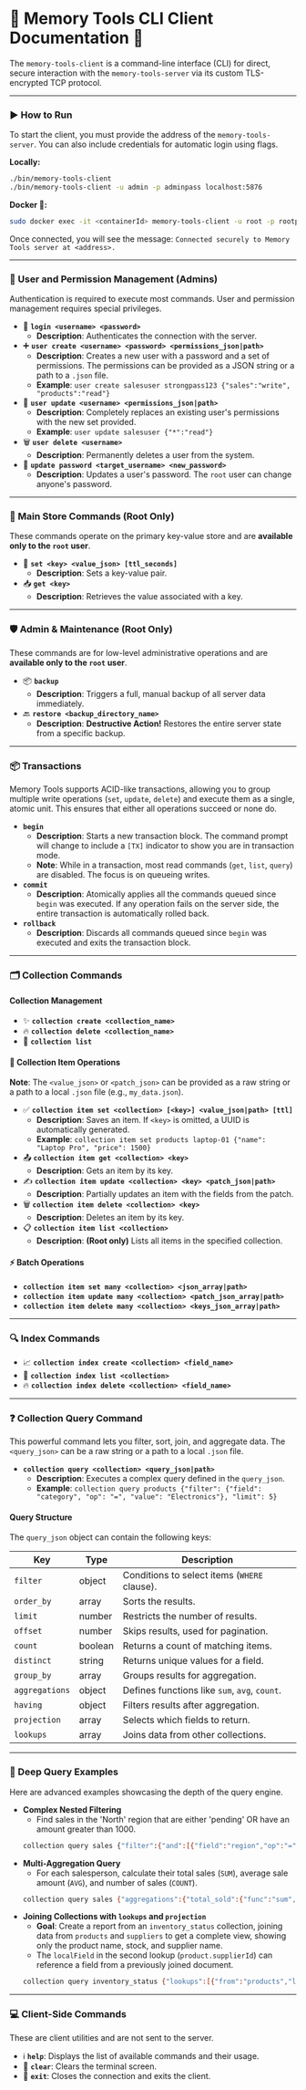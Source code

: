 # 🚀 Memory Tools CLI Client Documentation 🚀

The `memory-tools-client` is a command-line interface (CLI) for direct, secure interaction with the `memory-tools-server` via its custom TLS-encrypted TCP protocol.

---

### ▶️ How to Run

To start the client, you must provide the address of the `memory-tools-server`. You can also include credentials for automatic login using flags.

**Locally:**

```bash
./bin/memory-tools-client
./bin/memory-tools-client -u admin -p adminpass localhost:5876
```

**Docker 🐳:**

```bash
sudo docker exec -it <containerId> memory-tools-client -u root -p rootpass localhost:5876
```

Once connected, you will see the message: `Connected securely to Memory Tools server at <address>.`

---

### 👥 User and Permission Management (Admins)

Authentication is required to execute most commands. User and permission management requires special privileges.

- 🔐 **`login <username> <password>`**
  - **Description**: Authenticates the connection with the server.
- ➕ **`user create <username> <password> <permissions_json|path>`**
  - **Description**: Creates a new user with a password and a set of permissions. The permissions can be provided as a JSON string or a path to a `.json` file.
  - **Example**: `user create salesuser strongpass123 {"sales":"write", "products":"read"}`
- 🔄 **`user update <username> <permissions_json|path>`**
  - **Description**: Completely replaces an existing user's permissions with the new set provided.
  - **Example**: `user update salesuser {"*":"read"}`
- 🗑️ **`user delete <username>`**
  - **Description**: Permanently deletes a user from the system.
- 🔑 **`update password <target_username> <new_password>`**
  - **Description**: Updates a user's password. The `root` user can change anyone's password.

---

### 👑 Main Store Commands (Root Only)

These commands operate on the primary key-value store and are **available only to the `root` user**.

- 💾 **`set <key> <value_json> [ttl_seconds]`**
  - **Description**: Sets a key-value pair.
- 📥 **`get <key>`**
  - **Description**: Retrieves the value associated with a key.

---

### 🛡️ Admin & Maintenance (Root Only)

These commands are for low-level administrative operations and are **available only to the `root` user**.

- 📦 **`backup`**
  - **Description**: Triggers a full, manual backup of all server data immediately.
- 🔙 **`restore <backup_directory_name>`**
  - **Description**: **Destructive Action!** Restores the entire server state from a specific backup.

---

### 📦 Transactions

Memory Tools supports ACID-like transactions, allowing you to group multiple write operations (`set`, `update`, `delete`) and execute them as a single, atomic unit. This ensures that either all operations succeed or none do.

- **`begin`**
  - **Description**: Starts a new transaction block. The command prompt will change to include a `[TX]` indicator to show you are in transaction mode.
  - **Note**: While in a transaction, most read commands (`get`, `list`, `query`) are disabled. The focus is on queueing writes.
- **`commit`**
  - **Description**: Atomically applies all the commands queued since `begin` was executed. If any operation fails on the server side, the entire transaction is automatically rolled back.
- **`rollback`**
  - **Description**: Discards all commands queued since `begin` was executed and exits the transaction block.

---

### 🗂️ Collection Commands

#### Collection Management

- ✨ **`collection create <collection_name>`**
- 🔥 **`collection delete <collection_name>`**
- 📜 **`collection list`**

#### 📄 Collection Item Operations

**Note**: The `<value_json>` or `<patch_json>` can be provided as a raw string or a path to a local `.json` file (e.g., `my_data.json`).

- ✅ **`collection item set <collection> [<key>] <value_json|path> [ttl]`**
  - **Description**: Saves an item. If `<key>` is omitted, a UUID is automatically generated.
  - **Example**: `collection item set products laptop-01 {"name": "Laptop Pro", "price": 1500}`
- 📤 **`collection item get <collection> <key>`**
  - **Description**: Gets an item by its key.
- ✍️ **`collection item update <collection> <key> <patch_json|path>`**
  - **Description**: Partially updates an item with the fields from the patch.
- 🗑️ **`collection item delete <collection> <key>`**
  - **Description**: Deletes an item by its key.
- 📋 **`collection item list <collection>`**
  - **Description**: **(Root only)** Lists all items in the specified collection.

#### ⚡ Batch Operations

- **`collection item set many <collection> <json_array|path>`**
- **`collection item update many <collection> <patch_json_array|path>`**
- **`collection item delete many <collection> <keys_json_array|path>`**

---

### 🔍 Index Commands

- 📈 **`collection index create <collection> <field_name>`**
- 📜 **`collection index list <collection>`**
- 🔥 **`collection index delete <collection> <field_name>`**

---

### ❓ Collection Query Command

This powerful command lets you filter, sort, join, and aggregate data. The `<query_json>` can be a raw string or a path to a local `.json` file.

- **`collection query <collection> <query_json|path>`**
  - **Description**: Executes a complex query defined in the `query_json`.
  - **Example**: `collection query products {"filter": {"field": "category", "op": "=", "value": "Electronics"}, "limit": 5}`

#### Query Structure

The `query_json` object can contain the following keys:

| Key            | Type    | Description                                   |
| -------------- | ------- | --------------------------------------------- |
| `filter`       | object  | Conditions to select items (`WHERE` clause).  |
| `order_by`     | array   | Sorts the results.                            |
| `limit`        | number  | Restricts the number of results.              |
| `offset`       | number  | Skips results, used for pagination.           |
| `count`        | boolean | Returns a count of matching items.            |
| `distinct`     | string  | Returns unique values for a field.            |
| `group_by`     | array   | Groups results for aggregation.               |
| `aggregations` | object  | Defines functions like `sum`, `avg`, `count`. |
| `having`       | object  | Filters results after aggregation.            |
| `projection`   | array   | Selects which fields to return.               |
| `lookups`      | array   | Joins data from other collections.            |

---

### 🧠 Deep Query Examples

Here are advanced examples showcasing the depth of the query engine.

- **Complex Nested Filtering**
  - Find sales in the 'North' region that are either 'pending' OR have an amount greater than 1000.
  ```bash
  collection query sales {"filter":{"and":[{"field":"region","op":"=","value":"North"},{"or":[{"field":"status","op":"=","value":"pending"},{"field":"amount","op":">","value":1000}]}]}}
  ```
- **Multi-Aggregation Query**
  - For each salesperson, calculate their total sales (`SUM`), average sale amount (`AVG`), and number of sales (`COUNT`).
  ```bash
  collection query sales {"aggregations":{"total_sold":{"func":"sum","field":"amount"},"average_sale":{"func":"avg","field":"amount"},"deal_count":{"func":"count","field":"_id"}},"group_by":["salesperson"]}
  ```
- **Joining Collections with `lookups` and `projection`**
  - **Goal**: Create a report from an `inventory_status` collection, joining data from `products` and `suppliers` to get a complete view, showing only the product name, stock, and supplier name.
  - The `localField` in the second lookup (`product.supplierId`) can reference a field from a previously joined document.
  ```bash
  collection query inventory_status {"lookups":[{"from":"products","localField":"productId","foreignField":"_id","as":"product"},{"from":"suppliers","localField":"product.supplierId","foreignField":"_id","as":"supplier"}],"projection":["product.name","stock","supplier.name"]}
  ```

---

### 💻 Client-Side Commands

These are client utilities and are not sent to the server.

- ℹ️ **`help`**: Displays the list of available commands and their usage.
- 💨 **`clear`**: Clears the terminal screen.
- 🚪 **`exit`**: Closes the connection and exits the client.
